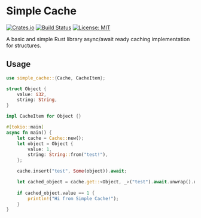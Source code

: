 # Simple Cache
[![Crates.io](https://img.shields.io/crates/v/simple-cache.svg)](https://crates.io/crates/simple-cache)
[![Build Status](https://travis-ci.com/facile-it/rabbitmq-consumer.svg?branch=master)](https://travis-ci.com/facile-it/rabbitmq-consumer)
[![License: MIT](https://img.shields.io/badge/License-MIT-yellow.svg)](https://opensource.org/licenses/MIT)

A basic and simple Rust library async/await ready caching implementation for structures.

## Usage
```rust
use simple_cache::{Cache, CacheItem};

struct Object {
    value: i32,
    string: String,
}

impl CacheItem for Object {}

#[tokio::main]
async fn main() {
    let cache = Cache::new();
    let object = Object {
        value: 1,
        string: String::from("test!"),
    };

    cache.insert("test", Some(object)).await;

    let cached_object = cache.get::<Object, _>("test").await.unwrap().unwrap();
    
    if cached_object.value == 1 {
        println!("Hi from Simple Cache!");
    }
}
```
